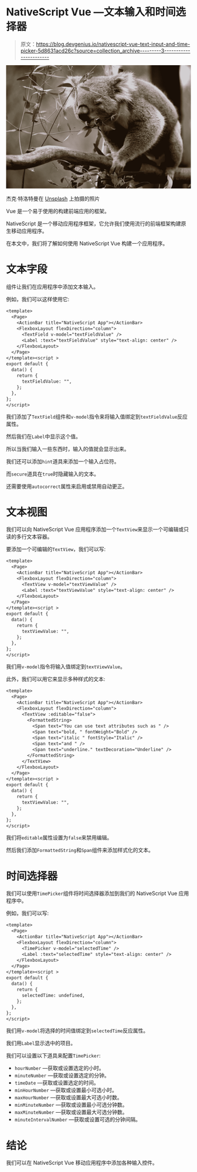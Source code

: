 # NativeScript Vue —文本输入和时间选择器

> 原文：<https://blog.devgenius.io/nativescript-vue-text-input-and-time-picker-5d8631acd26c?source=collection_archive---------3----------------------->

![](img/32becb1895bd7d891f1c2ff5d8c5ffb2.png)

杰克·特洛特曼在 [Unsplash](https://unsplash.com?utm_source=medium&utm_medium=referral) 上拍摄的照片

Vue 是一个易于使用的构建前端应用的框架。

NativeScript 是一个移动应用程序框架，它允许我们使用流行的前端框架构建原生移动应用程序。

在本文中，我们将了解如何使用 NativeScript Vue 构建一个应用程序。

# 文本字段

组件让我们在应用程序中添加文本输入。

例如，我们可以这样使用它:

```
<template>
  <Page>
    <ActionBar title="NativeScript App"></ActionBar>
    <FlexboxLayout flexDirection="column">
      <TextField v-model="textFieldValue" />
      <Label :text="textFieldValue" style="text-align: center" />
    </FlexboxLayout>
  </Page>
</template><script >
export default {
  data() {
    return {
      textFieldValue: "",
    };
  },
};
</script>
```

我们添加了`TextField`组件和`v-model`指令来将输入值绑定到`textFieldValue`反应属性。

然后我们在`Label`中显示这个值。

所以当我们输入一些东西时，输入的值就会显示出来。

我们还可以添加`hint`道具来添加一个输入占位符。

而`secure`道具在`true`时隐藏输入的文本。

还需要使用`autocorrect`属性来启用或禁用自动更正。

# 文本视图

我们可以向 NativeScript Vue 应用程序添加一个`TextView`来显示一个可编辑或只读的多行文本容器。

要添加一个可编辑的`TextView`，我们可以写:

```
<template>
  <Page>
    <ActionBar title="NativeScript App"></ActionBar>
    <FlexboxLayout flexDirection="column">
      <TextView v-model="textViewValue" />
      <Label :text="textViewValue" style="text-align: center" />
    </FlexboxLayout>
  </Page>
</template><script >
export default {
  data() {
    return {
      textViewValue: "",
    };
  },
};
</script>
```

我们用`v-model`指令将输入值绑定到`textViewValue`。

此外，我们可以用它来显示多种样式的文本:

```
<template>
  <Page>
    <ActionBar title="NativeScript App"></ActionBar>
    <FlexboxLayout flexDirection="column">
      <TextView :editable="false">
        <FormattedString>
          <Span text="You can use text attributes such as " />
          <Span text="bold, " fontWeight="Bold" />
          <Span text="italic " fontStyle="Italic" />
          <Span text="and " />
          <Span text="underline." textDecoration="Underline" />
        </FormattedString>
      </TextView>
    </FlexboxLayout>
  </Page>
</template><script >
export default {
  data() {
    return {
      textViewValue: "",
    };
  },
};
</script>
```

我们将`editable`属性设置为`false`来禁用编辑。

然后我们添加`FormattedString`和`Span`组件来添加样式化的文本。

# 时间选择器

我们可以使用`TimePicker`组件将时间选择器添加到我们的 NativeScript Vue 应用程序中。

例如，我们可以写:

```
<template>
  <Page>
    <ActionBar title="NativeScript App"></ActionBar>
    <FlexboxLayout flexDirection="column">
      <TimePicker v-model="selectedTime" />
      <Label :text="selectedTime" style="text-align: center" />
    </FlexboxLayout>
  </Page>
</template><script >
export default {
  data() {
    return {
      selectedTime: undefined,
    };
  },
};
</script>
```

我们用`v-model`将选择的时间值绑定到`selectedTime`反应属性。

我们用`Label`显示选中的项目。

我们可以设置以下道具来配置`TimePicker`:

*   `hourNumber` —获取或设置选定的小时。
*   `minuteNumber` —获取或设置选定的分钟。
*   `timeDate` —获取或设置选定的时间。
*   `minHourNumber` —获取或设置最小可选小时。
*   `maxHourNumber` —获取或设置最大可选小时数。
*   `minMinuteNumber` —获取或设置最小可选分钟数。
*   `maxMinuteNumber` —获取或设置最大可选分钟数。
*   `minuteIntervalNumber` —获取或设置可选的分钟间隔。

# 结论

我们可以在 NativeScript Vue 移动应用程序中添加各种输入控件。